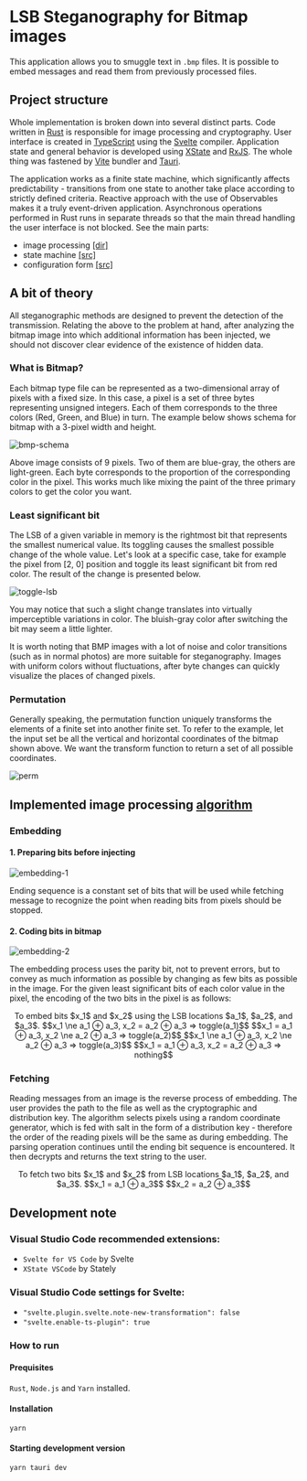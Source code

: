 # LSB Steganography for Bitmap images

This application allows you to smuggle text in `.bmp` files. It is possible to embed messages and read them from previously processed files.

## Project structure

Whole implementation is broken down into several distinct parts. Code written in [Rust](https://www.rust-lang.org/) is responsible for image processing and cryptography. User interface is created in [TypeScript](https://www.typescriptlang.org/) using the [Svelte](https://svelte.dev/) compiler. Application state and general behavior is developed using [XState](https://xstate.js.org/docs/) and [RxJS](https://rxjs.dev/guide/overview). The whole thing was fastened by [Vite](https://vitejs.dev/) bundler and [Tauri](https://tauri.app/).

The application works as a finite state machine, which significantly affects predictability - transitions from one state to another take place according to strictly defined criteria. Reactive approach with the use of Observables makes it a truly event-driven application. Asynchronous operations performed in Rust runs in separate threads so that the main thread handling the user interface is not blocked. See the main parts:

 - image processing [[dir]](https://github.com/milosz1092/steg-bitmap/tree/main/src-tauri/src/steganography)
 - state machine [[src]](https://github.com/milosz1092/steg-bitmap/blob/main/src/store/StateMachine/StateMachine.config.ts)
 - configuration form [[src]](https://github.com/milosz1092/steg-bitmap/blob/main/src/lib/Form/Form.svelte)

## A bit of theory

All steganographic methods are designed to prevent the detection of the transmission. Relating the above to the problem at hand, after analyzing the bitmap image into which additional information has been injected, we should not discover clear evidence of the existence of hidden data.

### What is Bitmap?

Each bitmap type file can be represented as a two-dimensional array of pixels with a fixed size. In this case, a pixel is a set of three bytes representing unsigned integers. Each of them corresponds to the three colors (Red, Green, and Blue) in turn. The example below shows schema for bitmap with a 3-pixel width and height.

![bmp-schema](https://user-images.githubusercontent.com/5222289/198069720-c0788fdb-1252-4336-b73a-b3fb82739a2c.png)

Above image consists of 9 pixels. Two of them are blue-gray, the others are light-green. Each byte corresponds to the proportion of the corresponding color in the pixel. This works much like mixing the paint of the three primary colors to get the color you want.

### Least significant bit

The LSB of a given variable in memory is the rightmost bit that represents the smallest numerical value. Its toggling causes the smallest possible change of the whole value. Let's look at a specific case, take for example the pixel from [2, 0] position and toggle its least significant bit from red color. The result of the change is presented below.

![toggle-lsb](https://user-images.githubusercontent.com/5222289/198108431-5b61bcce-6e57-4735-98d0-2d434626e237.png)

You may notice that such a slight change translates into virtually imperceptible variations in color. The bluish-gray color after switching the bit may seem a little lighter.

It is worth noting that BMP images with a lot of noise and color transitions (such as in normal photos) are more suitable for steganography. Images with uniform colors without fluctuations, after byte changes can quickly visualize the places of changed pixels.

### Permutation

Generally speaking, the permutation function uniquely transforms the elements of a finite set into another finite set. To refer to the example, let the input set be all the vertical and horizontal coordinates of the bitmap shown above. We want the transform function to return a set of all possible coordinates.

![perm](https://user-images.githubusercontent.com/5222289/198269134-c4e79e5b-12e0-4922-bdba-5ab46d2e99bb.png)

## Implemented image processing [algorithm](https://github.com/milosz1092/steg-bitmap/blob/main/src-tauri/src/steganography/image_processor.rs)

### Embedding

#### 1. Preparing bits before injecting
![embedding-1](https://user-images.githubusercontent.com/5222289/198255093-37f8c3bd-f21e-45cf-9b11-cfaa2f0cfb97.png)

Ending sequence is a constant set of bits that will be used while fetching message to recognize the point when reading bits from pixels should be stopped.

#### 2. Coding bits in bitmap
![embedding-2](https://user-images.githubusercontent.com/5222289/198290899-191836f9-b82f-4de6-867e-e9f18c1c7407.png)

The embedding process uses the parity bit, not to prevent errors, but to convey as much information as possible by changing as few bits as possible in the image. For the given least significant bits of each color value in the pixel, the encoding of the two bits in the pixel is as follows:
<p align="center">
To embed bits $x_1$ and $x_2$ using the LSB locations $a_1$, $a_2$, and $a_3$.
$$x_1 \ne a_1 ⊕ a_3, x_2 = a_2 ⊕ a_3 => toggle(a_1)$$
$$x_1 = a_1 ⊕ a_3, x_2 \ne a_2 ⊕ a_3 => toggle(a_2)$$
$$x_1 \ne a_1 ⊕ a_3, x_2 \ne a_2 ⊕ a_3 => toggle(a_3)$$
$$x_1 = a_1 ⊕ a_3, x_2 = a_2 ⊕ a_3 => nothing$$
</p>

### Fetching

Reading messages from an image is the reverse process of embedding. The user provides the path to the file as well as the cryptographic and distribution key. The algorithm selects pixels using a random coordinate generator, which is fed with salt in the form of a distribution key - therefore the order of the reading pixels will be the same as during embedding. The parsing operation continues until the ending bit sequence is encountered. It then decrypts and returns the text string to the user.

<p align="center">
To fetch two bits $x_1$ and $x_2$ from LSB locations $a_1$, $a_2$, and $a_3$.
$$x_1 = a_1 ⊕ a_3$$
$$x_2 = a_2 ⊕ a_3$$
</p>

## Development note

### Visual Studio Code recommended extensions:

 - `Svelte for VS Code` by Svelte
 - `XState VSCode` by Stately
 
### Visual Studio Code settings for Svelte:
 - `"svelte.plugin.svelte.note-new-transformation": false`
 - `"svelte.enable-ts-plugin": true`
 
### How to run
#### Prequisites
`Rust`, `Node.js` and `Yarn` installed.

#### Installation
`yarn`

#### Starting development version
`yarn tauri dev`
